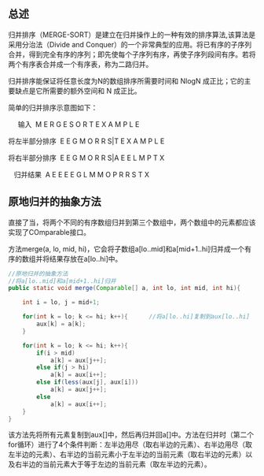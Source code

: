 ## 总述

归并排序（MERGE-SORT）是建立在归并操作上的一种有效的排序算法,该算法是采用分治法（Divide and Conquer）的一个非常典型的应用。将已有序的子序列合并，得到完全有序的序列；即先使每个子序列有序，再使子序列段间有序。若将两个有序表合并成一个有序表，称为二路归并。

归并排序能保证将任意长度为N的数组排序所需要时间和 NlogN 成正比；它的主要缺点是它所需要的额外空间和 N 成正比。

简单的归并排序示意图如下：

&nbsp;&nbsp;&nbsp;&nbsp;&nbsp;输入&nbsp;&nbsp;M E R G E S O R T E X A M P L E

将左半部分排序&nbsp;&nbsp;E E G M O R R S|T E X A M P L E

将右半部分排序&nbsp;&nbsp;E E G M O R R S|A E E L M P T X

&nbsp;&nbsp;&nbsp;归并结果&nbsp;&nbsp;A E E E E G L M M O P R R S T X

## 原地归并的抽象方法

直接了当，将两个不同的有序数组归并到第三个数组中，两个数组中的元素都应该实现了COmparable接口。

方法merge(a, lo, mid, hi)，它会将子数组a[lo..mid]和a[mid+1..hi]归并成一个有序的数组并将结果存放在a[lo..hi]中。

```java
//原地归并的抽象方法
//将a[lo..mid]和a[mid+1..hi]归并
public static void merge(Comparable[] a, int lo, int mid, int hi){

	int i = lo, j = mid+1;

	for(int k = lo; k <= hi; k++){		//将a[lo..hi]复制到aux[lo..hi]
		aux[k] = a[k];
	}

	for(int k = lo; k <= hi; k++){
		if(i > mid)
			a[k] = aux[j++];
		else if(j > hi)
			a[k] = aux[i++];
		else if(less(aux[j], aux[i]))
			a[k] = aux[j++];
		else
			a[k] = aux[i++];
	}
}
```

该方法先将所有元素复制到aux[]中，然后再归并回a[]中。方法在归并时（第二个for循环）进行了4个条件判断：左半边用尽（取右半边的元素）、右半边用尽（取左半边的元素）、右半边的当前元素小于左半边的当前元素（取右半边的元素）以及右半边的当前元素大于等于左边的当前元素（取左半边的元素）。